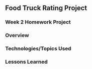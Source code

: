 ## Food Truck Rating Project

### Week 2 Homework Project

### Overview

### Technologies/Topics Used

### Lessons Learned
